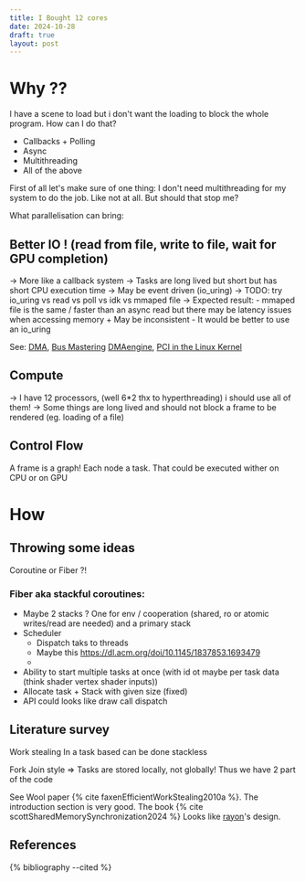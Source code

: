 ```yaml
---
title: I Bought 12 cores
date: 2024-10-28
draft: true
layout: post
---
```



# Why ??
I have a scene to load but i don't want the loading to block the whole program. 
How can I do that?

- Callbacks + Polling
- Async
- Multithreading 
- All of the above

First of all let's make sure of one thing: I don't need multithreading for my system to do the job.
Like not at all. 
But should that stop me?


What parallelisation can bring:

## Better IO ! (read from file, write to file, wait for GPU completion)
-> More like a callback system
-> Tasks are long lived but short but has short CPU execution time 
-> May be event driven (io_uring)
-> TODO: try io_uring vs read vs poll vs idk vs mmaped file
    -> Expected result:
        - mmaped file is the same / faster than an async read but there may be latency issues when accessing memory
        + May be inconsistent
        - It would be better to use an io_uring 

See: [DMA](https://en.wikipedia.org/wiki/Direct_memory_access), [Bus Mastering](https://en.wikipedia.org/wiki/Bus_mastering) [DMAengine](https://docs.kernel.org/driver-api/dmaengine/provider.html), [PCI in the Linux Kernel](https://tldp.org/LDP/tlk/dd/pci.html)
## Compute
-> I have 12 processors, (well 6*2 thx to hyperthreading) i should use all of them!
-> Some things are long lived and should not block a frame to be rendered (eg. loading of a file)

## Control Flow
A frame is a graph!
Each node a task.
That could be executed wither on CPU or on GPU

# How
## Throwing some ideas
Coroutine or Fiber ?!

### Fiber aka stackful coroutines:
- Maybe 2 stacks ?  One for env / cooperation (shared, ro or atomic writes/read are needed) and a primary stack
- Scheduler 
  - Dispatch taks to threads
  - Maybe this https://dl.acm.org/doi/10.1145/1837853.1693479
  - 
- Ability to start multiple tasks at once (with id ot maybe per task data (think shader vertex shader inputs))
- Allocate task + Stack with given size (fixed)
- API could looks like draw call dispatch


## Literature survey

Work stealing
In a task based
can be done stackless

Fork Join style => Tasks are stored locally, not globally!
Thus we have 2 part of the code

See Wool paper {% cite faxenEfficientWorkStealing2010a %}. The introduction section is very good.
The book {% cite scottSharedMemorySynchronization2024 %}
Looks like [rayon](https://docs.rs/rayon/latest/rayon/)'s design.


## References

{% bibliography --cited %}
